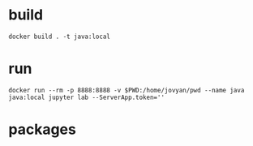 # build
```
docker build . -t java:local
```
# run
```
docker run --rm -p 8888:8888 -v $PWD:/home/jovyan/pwd --name java java:local jupyter lab --ServerApp.token=''
```
# packages
